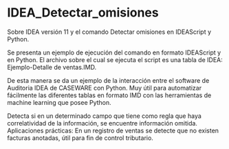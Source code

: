# IDEA_Detectar_omisiones
Sobre IDEA versión 11 y el comando Detectar omisiones en IDEAScript y Python.

Se presenta un ejemplo de ejecución del comando en formato IDEAScript y en Python. El archivo sobre el cual se ejecuta el script es una tabla de IDEA: Ejemplo-Detalle de ventas.IMD.

De esta manera se da un ejemplo de la interacción entre el software de Auditoria IDEA de CASEWARE con Python. Muy útil para automatizar fácilmente las diferentes tablas en formato IMD con las herramientas de machine learning que posee Python.

Detecta si en un determinado campo que tiene como regla que haya correlatividad de la información, se encuentre información omitida.
Aplicaciones prácticas: En un registro de ventas se detecte que no existen facturas anotadas, útil para fin de control tributario.
